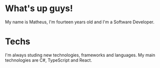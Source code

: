 # What's up guys! 
My name is Matheus, I'm fourteen years old and I'm a Software Developer.

# Techs
I'm always studing new technologies, frameworks and languages. 
My main technologies are C#, TypeScript and React.
